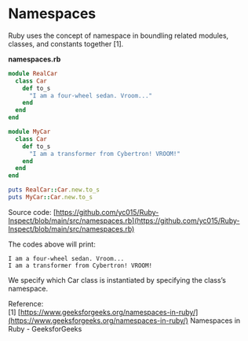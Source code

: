 # Namespaces

Ruby uses the concept of namespace in boundling related modules, classes, and constants together [1].

**namespaces.rb**
```ruby
module RealCar
  class Car
    def to_s
      "I am a four-wheel sedan. Vroom..." 
    end
  end
end

module MyCar
  class Car
    def to_s
      "I am a transformer from Cybertron! VROOM!"
    end
  end
end

puts RealCar::Car.new.to_s
puts MyCar::Car.new.to_s
```

Source code: [https://github.com/yc015/Ruby-Inspect/blob/main/src/namespaces.rb](https://github.com/yc015/Ruby-Inspect/blob/main/src/namespaces.rb)

The codes above will print:  

    I am a four-wheel sedan. Vroom...
    I am a transformer from Cybertron! VROOM!

We specify which Car class is instantiated by specifying the class’s namespace.

Reference:  
[1] [https://www.geeksforgeeks.org/namespaces-in-ruby/](https://www.geeksforgeeks.org/namespaces-in-ruby/) Namespaces in Ruby - GeeksforGeeks
